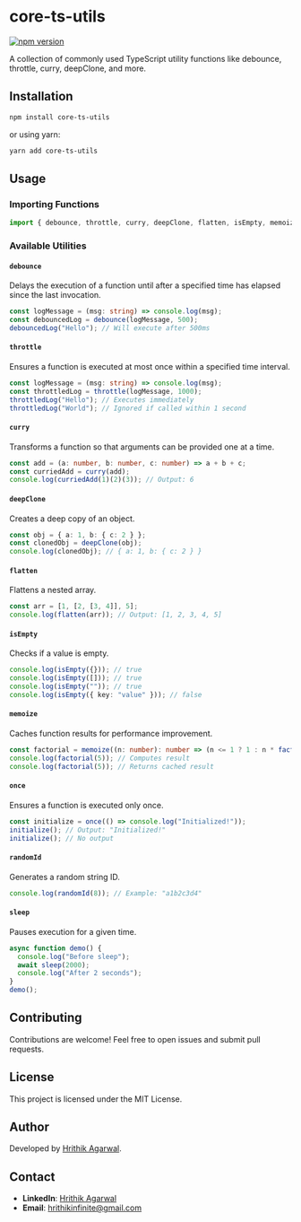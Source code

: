 # core-ts-utils

[![npm version](https://badge.fury.io/js/core-ts-utils.svg)](https://badge.fury.io/js/core-ts-utils)

A collection of commonly used TypeScript utility functions like debounce, throttle, curry, deepClone, and more.

## Installation

```sh
npm install core-ts-utils
```

or using yarn:

```sh
yarn add core-ts-utils
```

## Usage

### Importing Functions

```ts
import { debounce, throttle, curry, deepClone, flatten, isEmpty, memoize, once, randomId, sleep } from "core-ts-utils";
```

### Available Utilities

#### `debounce`

Delays the execution of a function until after a specified time has elapsed since the last invocation.

```ts
const logMessage = (msg: string) => console.log(msg);
const debouncedLog = debounce(logMessage, 500);
debouncedLog("Hello"); // Will execute after 500ms
```

#### `throttle`

Ensures a function is executed at most once within a specified time interval.

```ts
const logMessage = (msg: string) => console.log(msg);
const throttledLog = throttle(logMessage, 1000);
throttledLog("Hello"); // Executes immediately
throttledLog("World"); // Ignored if called within 1 second
```

#### `curry`

Transforms a function so that arguments can be provided one at a time.

```ts
const add = (a: number, b: number, c: number) => a + b + c;
const curriedAdd = curry(add);
console.log(curriedAdd(1)(2)(3)); // Output: 6
```

#### `deepClone`

Creates a deep copy of an object.

```ts
const obj = { a: 1, b: { c: 2 } };
const clonedObj = deepClone(obj);
console.log(clonedObj); // { a: 1, b: { c: 2 } }
```

#### `flatten`

Flattens a nested array.

```ts
const arr = [1, [2, [3, 4]], 5];
console.log(flatten(arr)); // Output: [1, 2, 3, 4, 5]
```

#### `isEmpty`

Checks if a value is empty.

```ts
console.log(isEmpty({})); // true
console.log(isEmpty([])); // true
console.log(isEmpty("")); // true
console.log(isEmpty({ key: "value" })); // false
```

#### `memoize`

Caches function results for performance improvement.

```ts
const factorial = memoize((n: number): number => (n <= 1 ? 1 : n * factorial(n - 1)));
console.log(factorial(5)); // Computes result
console.log(factorial(5)); // Returns cached result
```

#### `once`

Ensures a function is executed only once.

```ts
const initialize = once(() => console.log("Initialized!"));
initialize(); // Output: "Initialized!"
initialize(); // No output
```

#### `randomId`

Generates a random string ID.

```ts
console.log(randomId(8)); // Example: "a1b2c3d4"
```

#### `sleep`

Pauses execution for a given time.

```ts
async function demo() {
  console.log("Before sleep");
  await sleep(2000);
  console.log("After 2 seconds");
}
demo();
```

## Contributing

Contributions are welcome! Feel free to open issues and submit pull requests.

## License

This project is licensed under the MIT License.

## Author

Developed by [Hrithik Agarwal](https://github.com/hrithik-infinite).

## Contact

- **LinkedIn**: [Hrithik Agarwal](https://www.linkedin.com/in/hrithikagarwal/)
- **Email**: [hrithikinfinite@gmail.com](mailto:hrithikinfinite@gmail.com)
